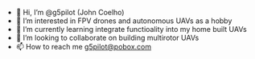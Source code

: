 - 👋 Hi, I’m @g5pilot (John Coelho)
- 👀 I’m interested in FPV drones and autonomous UAVs as a hobby
- 🌱 I’m currently learning integrate functioality into my home built UAVs
- 💞️ I’m looking to collaborate on building multirotor UAVs
- 📫 How to reach me g5pilot@pobox.com

<!---
g5pilot/g5pilot is a ✨ special ✨ repository because its `README.md` (this file) appears on your GitHub profile.
You can click the Preview link to take a look at your changes.
--->
